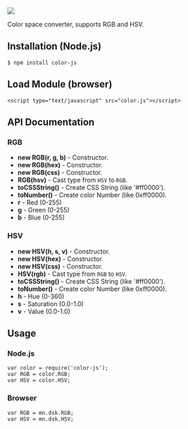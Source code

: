 <img src="color-js/raw/master/logo.png"/>

Color space converter, supports RGB and HSV.

## Installation (Node.js)

    $ npm install color-js

## Load Module (browser)

    <script type="text/javascript" src="color.js"></script>

## API Documentation

### RGB

* **new RGB(r, g, b)** - Constructor.
* **new RGB(hex)** - Constructor.
* **new RGB(css)** - Constructor.
* **RGB(hsv)** - Cast type from `HSV` to `RGB`.
* **toCSSString()** - Create CSS String (like '#ff0000').
* **toNumber()** - Create color Number (like 0xff0000).
* **r** - Red (0-255)
* **g** - Green (0-255)
* **b** - Blue (0-255)

### HSV

* **new HSV(h, s, v)** - Constructor.
* **new HSV(hex)** - Constructor.
* **new HSV(css)** - Constructor.
* **HSV(rgb)** - Cast type from `RGB` to `HSV`.
* **toCSSString()** - Create CSS String (like '#ff0000').
* **toNumber()** - Create color Number (like 0xff0000).
* **h** - Hue (0-360)
* **s** - Saturation (0.0-1.0)
* **v** - Value (0.0-1.0)

## Usage

### Node.js

    var color = require('color-js');
    var RGB = color.RGB;
    var HSV = color.HSV;


### Browser

    var RGB = mn.dsk.RGB;
    var HSV = mn.dsk.HSV;

